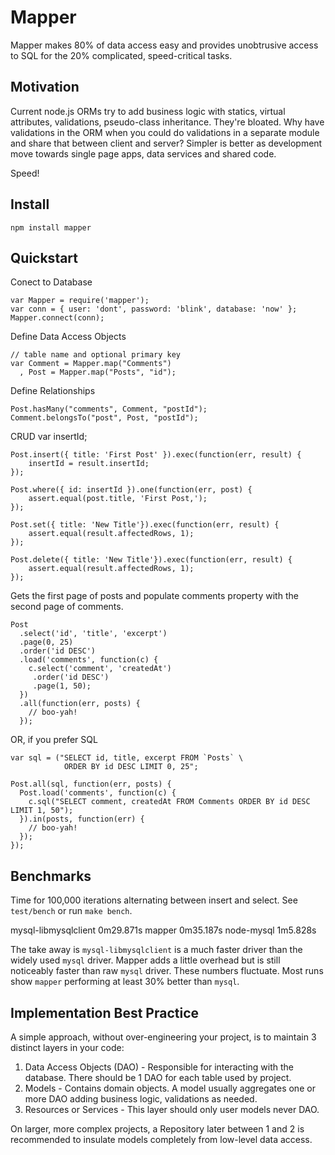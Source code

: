 # Mapper

Mapper makes 80% of data access easy and provides unobtrusive access
to SQL for the 20% complicated, speed-critical tasks.


## Motivation

Current node.js ORMs try to add business logic with statics,
virtual attributes, validations, pseudo-class inheritance. They're bloated.
Why have validations in the ORM when you could do validations in a separate
module and share that between client and server? Simpler is better as
development move towards single page apps, data services and shared code.

Speed!


## Install

    npm install mapper


## Quickstart

Conect to Database

    var Mapper = require('mapper');
    var conn = { user: 'dont', password: 'blink', database: 'now' };
    Mapper.connect(conn);

Define Data Access Objects

    // table name and optional primary key
    var Comment = Mapper.map("Comments")
      , Post = Mapper.map("Posts", "id");

Define Relationships

    Post.hasMany("comments", Comment, "postId");
    Comment.belongsTo("post", Post, "postId");

CRUD
    var insertId;

    Post.insert({ title: 'First Post' }).exec(function(err, result) {
        insertId = result.insertId;
    });

    Post.where({ id: insertId }).one(function(err, post) {
        assert.equal(post.title, 'First Post,');
    });

    Post.set({ title: 'New Title'}).exec(function(err, result) {
        assert.equal(result.affectedRows, 1);
    });

    Post.delete({ title: 'New Title'}).exec(function(err, result) {
        assert.equal(result.affectedRows, 1);
    });


Gets the first page of posts and populate comments property with
the second page of comments.

    Post
      .select('id', 'title', 'excerpt')
      .page(0, 25)
      .order('id DESC')
      .load('comments', function(c) {
        c.select('comment', 'createdAt')
         .order('id DESC')
         .page(1, 50);
      })
      .all(function(err, posts) {
        // boo-yah!
      });

OR, if you prefer SQL

    var sql = ("SELECT id, title, excerpt FROM `Posts` \
                ORDER BY id DESC LIMIT 0, 25";

    Post.all(sql, function(err, posts) {
      Post.load('comments', function(c) {
        c.sql("SELECT comment, createdAt FROM Comments ORDER BY id DESC LIMIT 1, 50");
      }).in(posts, function(err) {
        // boo-yah!
      });
    });


## Benchmarks

Time for 100,000 iterations alternating between insert and select. See `test/bench` or run `make bench`.

mysql-libmysqlclient    0m29.871s
mapper                  0m35.187s
node-mysql              1m5.828s

The take away is `mysql-libmysqlclient` is a much faster driver than the
widely used `mysql` driver. Mapper adds a little overhead but is still
noticeably faster than raw `mysql` driver. These numbers fluctuate.
Most runs show `mapper` performing at least 30% better than `mysql`.


## Implementation Best Practice

A simple approach, without over-engineering your project, is to maintain
3 distinct layers in your code:

1. Data Access Objects (DAO) - Responsible for interacting with the database.
   There should be 1 DAO for each table used by project.
2. Models - Contains domain objects. A model usually aggregates one or more DAO
   adding business logic, validations as needed.
3. Resources or Services - This layer should only user models never DAO.

On larger, more complex projects, a Repository later between 1 and 2 is
recommended to insulate models completely from low-level data access.
